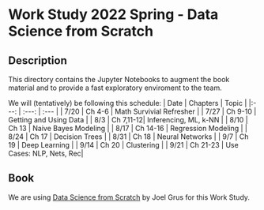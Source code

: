 Work Study 2022 Spring - Data Science from Scratch
===================================================

Description
------------
This directory contains the Jupyter Notebooks to augment the book material and to provide a fast exploratory enviroment to the team.

We will (tentatively) be following this schedule:
| Date | Chapters  | Topic                    |
|:---: |   :---:   | :---                     |
| 7/20 | Ch 4-6    | Math Survivial Refresher |
| 7/27 | Ch 9-10   | Getting and Using Data   |
| 8/3  | Ch 7,11-12| Inferencing, ML, k-NN    |
| 8/10 | Ch 13     | Naive Bayes Modeling     |
| 8/17 | Ch 14-16  | Regression Modeling      |
| 8/24 | Ch 17     | Decision Trees           |
| 8/31 | Ch 18     | Neural Networks          |
| 9/7  | Ch 19     | Deep Learning            |
| 9/14 | Ch 20     | Clustering               |
| 9/21 | Ch 21-23  | Use Cases: NLP, Nets, Rec|

Book
-----
We are using [Data Science from Scratch](https://read.amazon.com/kp/embed?asin=B07QPC8RZX&preview=newtab&linkCode=kpe&ref_=cm_sw_r_kb_dp_QW18FP7G9SA4A12S7VQG) by Joel Grus for this Work Study. 